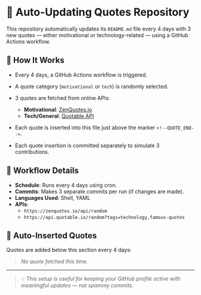 # 🔁 Auto-Updating Quotes Repository

This repository automatically updates its `README.md` file every 4 days with 3 new quotes — either motivational or technology-related — using a GitHub Actions workflow.

## 🚀 How It Works

- Every 4 days, a GitHub Actions workflow is triggered.
- A quote category (`motivational` or `tech`) is randomly selected.
- 3 quotes are fetched from online APIs:
  - **Motivational**: [ZenQuotes.io](https://zenquotes.io)
  - **Tech/General**: [Quotable API](https://api.quotable.io)


- Each quote is inserted into this file just above the marker `<!--QUOTE_END-->`.
- Each quote insertion is committed separately to simulate 3 contributions.

## 🔧 Workflow Details

- **Schedule**: Runs every 4 days using cron.
- **Commits**: Makes 3 separate commits per run (if changes are made).
- **Languages Used**: Shell, YAML
- **APIs**:
  - `https://zenquotes.io/api/random`
  - `https://api.quotable.io/random?tags=technology,famous-quotes`

## 📄 Auto-Inserted Quotes

Quotes are added below this section every 4 days:

<!--QUOTE_START-->
> _No quote fetched this time._
<!--QUOTE_END-->

---

> 💡 _This setup is useful for keeping your GitHub profile active with meaningful updates — not spammy commits._
